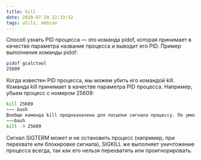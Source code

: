 ```yaml
---
title: kill
date: 2020-07-29 22:33:52
tags: utils, debian
---
```


Cпособ узнать PID процесса — это команда pidof, которая принимает в качестве параметра название процесса и выводит его PID. Пример выполнения команды pidof:

~~~ bash
pidof gcalctool
25609
~~~

Когда известен PID процесса, мы можем убить его командой kill. Команда kill принимает в качестве параметра PID процесса. Например, убьем процесс с номером 25609:

~~~ bash
kill 25609
~~~ bash
Вообще команда kill предназначена для посылки сигнала процессу. По умолчанию, если мы не указываем какой сигнал посылать, посылается сигнал SIGTERM (от слова termination — завершение). SIGTERM указывает процессу на то, что необходимо завершиться. Каждый сигнал имеет свой номер. SIGTERM имеет номер 15. Список всех сигналов (и их номеров), которые может послать команда kill, можно вывести, выполнив kill -l. Чтобы послать сигнал SIGKILL (он имеет номер 9) процессу 25609, выполните в командой строке:
~~~bash
kill -9 25609
~~~

Сигнал SIGTERM может и не остановить процесс (например, при перехвате или блокировке сигнала), SIGKILL же выполняет уничтожение процесса всегда, так как его нельзя перехватить или проигнорировать.
